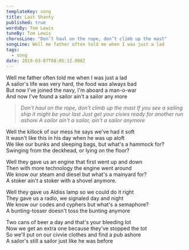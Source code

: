 ```yaml
---
templateKey: song
title: Last Shanty
published: true
wordsBy: Tom Lewis
tuneBy: Tom Lewis
chorusLine: "Don’t haul on the rope, don’t climb up the mast"
songLine: Well me father often told me when I was just a lad
tags:
  - song
date: 2019-03-07T08:05:12.000Z
---
```

Well me father often told me when I was just a lad\
A sailor's life was very hard, the food was always bad\
But now I've joined the navy, I'm aboard a man-o-war\
And now I've found a sailor ain't a sailor any more

> _Don't haul on the rope, don't climb up the mast_
> _If you see a sailing ship it might be your last_
> _Just get your civies ready for another run ashore_
> _A sailor ain't a sailor, ain't a sailor anymore_

Well the killock of our mess he says we've had it soft\
It wasn't like this in his day when he was up aloft\
We like our bunks and sleeping bags, but what's a hammock for?\
Swinging from the deckhead, or lying on the floor?

Well they gave us an engine that first went up and down\
Then with more technology the engine went around\
We know our steam and diesel but what's a mainyard for?\
A stoker ain't a stoker with a shovel anymore.

Well they gave us Aldiss lamp so we could do it right\
They gave us a radio, we signaled day and night\
We know our codes and cyphers but what's a semaphore?\
A bunting-tosser doesn't toss the bunting anymore

Two cans of beer a day and that's your bleeding lot\
Now we get an extra one because they've stopped the tot\
So we'll put on our civvie clothes and find a pub ashore\
A sailor's still a sailor just like he was before
